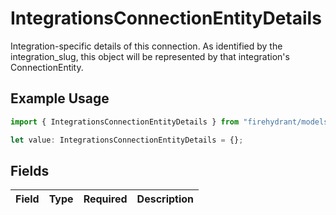 # IntegrationsConnectionEntityDetails

Integration-specific details of this connection. As identified by the integration_slug, this object will be represented by that integration's ConnectionEntity.

## Example Usage

```typescript
import { IntegrationsConnectionEntityDetails } from "firehydrant/models/components";

let value: IntegrationsConnectionEntityDetails = {};
```

## Fields

| Field       | Type        | Required    | Description |
| ----------- | ----------- | ----------- | ----------- |